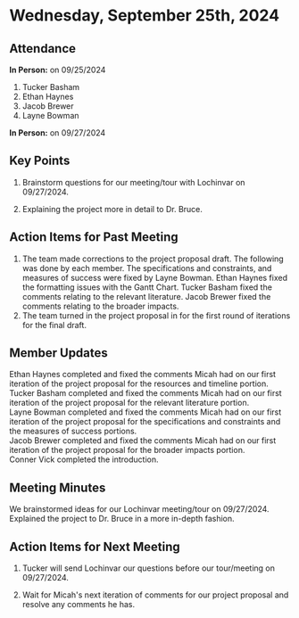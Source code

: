 # Wednesday, September 25th, 2024

## Attendance
**In Person:** on 09/25/2024
1. Tucker Basham
2. Ethan Haynes
3. Jacob Brewer
4. Layne Bowman

**In Person:** on 09/27/2024


## Key Points
1. Brainstorm questions for our meeting/tour with Lochinvar on 09/27/2024.

2. Explaining the project more in detail to Dr. Bruce.


## Action Items for Past Meeting
1. The team made corrections to the project proposal draft. The following was done by each member. The specifications and constraints, and measures of success were fixed by Layne Bowman. Ethan Haynes fixed the formatting issues with the Gantt Chart. Tucker Basham fixed the comments relating to the relevant literature. Jacob Brewer fixed the comments relating to the broader impacts.
2. The team turned in the project proposal in for the first round of iterations for the final draft.  


## Member Updates
Ethan Haynes completed and fixed the comments Micah had on our first iteration of the project proposal for the resources and timeline portion.  
Tucker Basham completed and fixed the comments Micah had on our first iteration of the project proposal for the relevant literature portion.   
Layne Bowman completed and fixed the comments Micah had on our first iteration of the project proposal for the specifications and constraints and the measures of success portions.  
Jacob Brewer completed and fixed the comments Micah had on our first iteration of the project proposal for the broader impacts portion.  
Conner Vick  completed the introduction.   

## Meeting Minutes
We brainstormed ideas for our Lochinvar meeting/tour on 09/27/2024. Explained the project to Dr. Bruce in a more in-depth fashion.  

## Action Items for Next Meeting
1. Tucker will send Lochinvar our questions before our tour/meeting on 09/27/2024.
  
2. Wait for Micah's next iteration of comments for our project proposal and resolve any comments he has.

